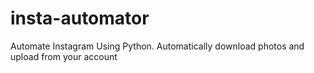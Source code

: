 # insta-automator
Automate Instagram Using Python. Automatically download photos and upload from your account
